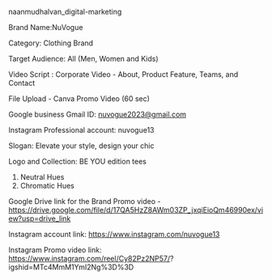 naanmudhalvan_digital-marketing

Brand Name:NuVogue

Category: Clothing Brand

Target Audience: All (Men, Women and Kids) 

Video Script : Corporate Video - About, Product Feature, Teams, and Contact

File Upload - Canva Promo Video (60 sec)

Google business Gmail  ID: nuvogue2023@gmail.com

Instagram Professional account: nuvogue13

Slogan: Elevate your style, design your chic

Logo and Collection: BE YOU edition tees 

1. Neutral Hues
2. Chromatic Hues

Google Drive link for the Brand Promo video - https://drive.google.com/file/d/17QA5HzZ8AWm03ZP_jxqiEioQm46990ex/view?usp=drive_link

Instagram account link: https://www.instagram.com/nuvogue13

Instagram Promo video link: https://www.instagram.com/reel/Cy82Pz2NP57/? igshid=MTc4MmM1YmI2Ng%3D%3D


